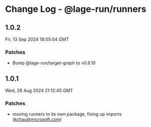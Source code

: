 # Change Log - @lage-run/runners

<!-- This log was last generated on Fri, 13 Sep 2024 18:05:04 GMT and should not be manually modified. -->

<!-- Start content -->

## 1.0.2

Fri, 13 Sep 2024 18:05:04 GMT

### Patches

- Bump @lage-run/target-graph to v0.8.10

## 1.0.1

Wed, 28 Aug 2024 21:12:45 GMT

### Patches

- moving runners to its own package, fixing up imports (kchau@microsoft.com)
